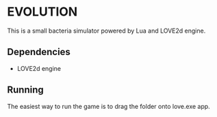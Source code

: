 EVOLUTION
========
This is a small bacteria simulator powered by Lua and LOVE2d engine.

Dependencies
----
* LOVE2d engine

Running
----
The easiest way to run the game is to drag the folder onto love.exe app.

